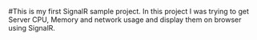 #This is my first SignalR sample project.
In this project I was trying to get Server CPU, Memory and network usage and display them on browser using SignalR.
